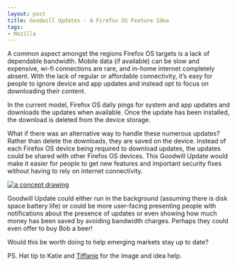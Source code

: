 ```yaml
---
layout: post
title: Goodwill Updates - A Firefox OS Feature Idea
tags:
- Mozilla
---
```


A common aspect amongst the regions Firefox OS targets is a lack of dependable
bandwidth. Mobile data (if available) can be slow and expensive, wi-fi
connections are rare, and in-home internet completely absent. With the lack of
regular or affordable connectivity, it’s easy for people to ignore device and
app updates and instead opt to focus on downloading their content.

In the current model, Firefox OS daily pings for system and app updates
and downloads the updates when available. Once the update has been
installed, the download is deleted from the device storage.

What if there was an alternative way to handle these numerous updates? Rather
than delete the downloads, they are saved on the device. Instead of each Firefox
OS device being required to download updates, the updates could be shared with
other Firefox OS devices. This Goodwill Update would make it easier for people
to get new features and important security fixes without having to rely on
internet connectivity.

[![a concept drawing](/blog/public/img/2014-goodwill-small.jpg)][1]

Goodwill Update could either run in the background (assuming there is disk space
battery life) or could be more user-facing presenting people with notifications
about the presence of updates or even showing how much money has been saved by
avoiding bandwidth charges. Perhaps they could even offer to buy Bob a beer!

Would this be worth doing to help emerging markets stay up to date?

PS. Hat tip to Katie and [Tiffanie][2] for the image and idea help.

[1]: /blog/public/img/2014-goodwill.jpg
[2]: https://twitter.com/lime124
